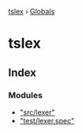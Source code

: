 [tslex](README.md) › [Globals](globals.md)

# tslex

## Index

### Modules

* ["src/lexer"](modules/_src_lexer_.md)
* ["test/lexer.spec"](modules/_test_lexer_spec_.md)
